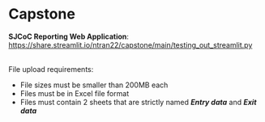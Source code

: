 # Capstone

**SJCoC Reporting Web Application**: https://share.streamlit.io/ntran22/capstone/main/testing_out_streamlit.py
<br>
<br>

File upload requirements:
 - File sizes must be smaller than 200MB each
 - Files must be in Excel file format
 - Files must contain 2 sheets that are strictly named ***Entry data*** and ***Exit data***
